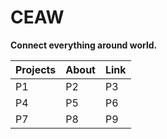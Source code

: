 # CEAW
 **Connect everything around world.**

|  Projects |  About | Link  |
|---|---|---|
| P1  | P2  |  P3|
|  P4 |  P5 |  P6 |
|  P7 |  P8 |  P9 |